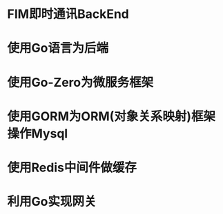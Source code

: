 # FIM即时通讯BackEnd
# 使用Go语言为后端
# 使用Go-Zero为微服务框架
# 使用GORM为ORM(对象关系映射)框架操作Mysql
# 使用Redis中间件做缓存
# 利用Go实现网关